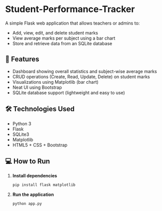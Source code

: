 # Student-Performance-Tracker

A simple Flask web application that allows teachers or admins to:
- Add, view, edit, and delete student marks
- View average marks per subject using a bar chart
- Store and retrieve data from an SQLite database

## 🚀 Features

- Dashboard showing overall statistics and subject-wise average marks
- CRUD operations (Create, Read, Update, Delete) on student marks
- Visualizations using Matplotlib (bar chart)
- Neat UI using Bootstrap
- SQLite database support (lightweight and easy to use)

## 🛠️ Technologies Used

- Python 3
- Flask
- SQLite3
- Matplotlib
- HTML5 + CSS + Bootstrap

## 💻 How to Run

1. **Install dependencies**
   ```bash
   pip install flask matplotlib
   
2. **Run the application**
   ```bash
   python app.py

